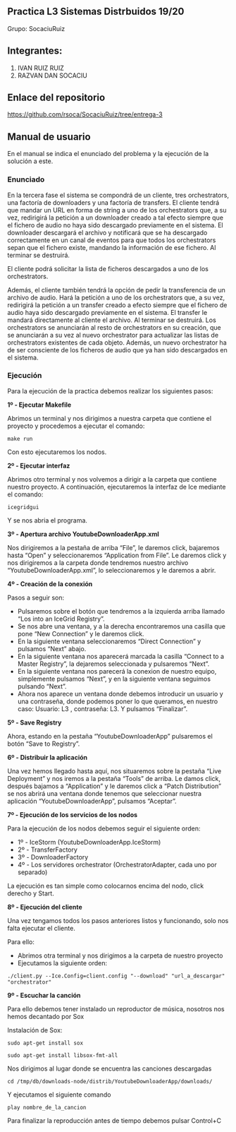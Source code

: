 ## Practica L3 Sistemas Distrbuidos 19/20

Grupo: SocaciuRuiz

## Integrantes:

1. IVAN RUIZ RUIZ
2. RAZVAN DAN SOCACIU

## Enlace del repositorio
https://github.com/rsoca/SocaciuRuiz/tree/entrega-3

## Manual de usuario
En el manual se indica el enunciado del problema y la ejecución de la solución a este.

### Enunciado

En la tercera fase el sistema se compondrá de un cliente, tres orchestrators, una factoría de downloaders y una factoría de transfers. El cliente tendrá que mandar un URL en forma de string a uno de los orchestrators que, a su vez, redirigirá la petición a un downloader creado a tal efecto siempre que el fichero de audio no haya sido descargado previamente en el sistema. El downloader descargará el archivo y notificará que se ha descargado correctamente en un canal de eventos para que todos los orchestrators sepan que el fichero existe, mandando la información de ese fichero. Al terminar se destruirá.

El cliente podrá solicitar la lista de ficheros descargados a uno de los orchestrators.

Además, el cliente también tendrá la opción de pedir la transferencia de un archivo de audio. Hará la petición a uno de los orchestrators que, a su vez, redirigirá la petición a un transfer creado a efecto siempre que el fichero de audio haya sido descargado previamente en el sistema. El transfer le mandará directamente al cliente el archivo. Al terminar se destruirá.
Los orchestrators se anunciarán al resto de orchestrators en su creación, que se anunciarán a su vez al nuevo orchestrator para actualizar las listas de orchestrators existentes de cada objeto. Además, un nuevo orchestrator ha de ser consciente de los ficheros de audio que ya han sido descargados en el sistema.

### Ejecución

Para la ejecución de la practica debemos realizar los siguientes pasos: 

**1º - Ejecutar Makefile**

Abrimos un terminal y nos dirigimos a nuestra carpeta que contiene el proyecto y procedemos a ejecutar el comando: 

```
make run
```

Con esto ejecutaremos los nodos. 

**2º - Ejecutar interfaz**

Abrimos otro terminal y nos volvemos a dirigir a la carpeta que contiene nuestro proyecto. 
A continuación, ejecutaremos la interfaz de Ice mediante el comando:

```
icegridgui
```

Y se nos abria el programa. 

**3º - Apertura archivo YoutubeDownloaderApp.xml**

Nos dirigiremos a la pestaña de arriba “File”, le daremos click, bajaremos hasta “Open” y seleccionaremos “Application from File”. Le daremos click y nos dirigiremos a la carpeta donde tendremos nuestro archivo “YoutubeDownloaderApp.xml”, lo seleccionaremos y le daremos a abrir. 

**4º - Creación de la conexión** 

Pasos a seguir son: 

 - Pulsaremos sobre el botón que tendremos a la izquierda arriba llamado “Los into an IceGrid Registry”.
 - Se nos abre una ventana, y a la derecha encontraremos una casilla que pone “New Connection” y le daremos click.
 - En la siguiente ventana seleccionaremos “Direct Connection” y pulsamos “Next” abajo.
 - En la siguiente ventana nos aparecerá marcada la casilla “Connect to a Master Registry”, la dejaremos seleccionada y pulsaremos “Next”.
 - En la siguiente ventana nos parecerá la conexion de nuestro equipo, simplemente pulsamos “Next”, y en la siguiente ventana seguimos pulsando “Next”.
 - Ahora nos aparece un ventana donde debemos introducir un usuario y una contraseña, donde podemos poner lo que queramos, en nuestro caso: Usuario: L3 , contraseña: L3. Y pulsamos “Finalizar”.

**5º - Save Registry**

Ahora, estando en la pestaña “YoutubeDownloaderApp” pulsaremos el botón “Save to Registry”. 

**6º - Distribuir la aplicación**

Una vez hemos llegado hasta aquí, nos situaremos sobre la pestaña “Live Deployment” y nos iremos a la pestaña “Tools” de arriba. Le damos click, después bajamos a “Application” y le daremos click a “Patch Distribution” se nos abrirá una ventana donde tenemos que seleccionar nuestra aplicación “YoutubeDownloaderApp”, pulsamos “Aceptar”. 

**7º - Ejecución de los servicios de los nodos**

Para la ejecución de los nodos debemos seguir el siguiente orden: 

* 1º - IceStorm (YoutubeDownloaderApp.IceStorm)
* 2º - TransferFactory
* 3º - DownloaderFactory
* 4º - Los servidores orchestrator (OrchestratorAdapter, cada uno por separado)

La ejecución es tan simple como colocarnos encima del nodo, click derecho y Start.

**8º - Ejecución del cliente**

Una vez tengamos todos los pasos anteriores listos y funcionando, solo nos falta ejecutar el cliente. 

Para ello:

- Abrimos otra terminal y nos dirigimos a la carpeta de nuestro proyecto
- Ejecutamos la siguiente orden:

```
./client.py --Ice.Config=client.config "--download" "url_a_descargar" "orchestrator"
```

**9º - Escuchar la canción**

Para ello debemos tener instalado un reproductor de música, nosotros nos hemos decantado por Sox

Instalación de Sox:

```
sudo apt-get install sox
```

```
sudo apt-get install libsox-fmt-all
```

Nos dirigimos al lugar donde se encuentra las canciones descargadas

```
cd /tmp/db/downloads-node/distrib/YoutubeDownloaderApp/downloads/
```
Y ejecutamos el siguiente comando

```
play nombre_de_la_cancion
```

Para finalizar la reproducción antes de tiempo debemos pulsar Control+C
